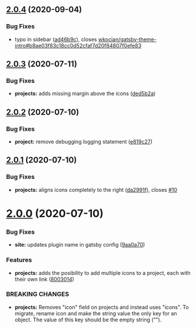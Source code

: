 ## [2.0.4](https://github.com/addono/gatsby-theme-intro/compare/v2.0.3...v2.0.4) (2020-09-04)


### Bug Fixes

* typo in sidebar ([ad46b9c](https://github.com/addono/gatsby-theme-intro/commit/ad46b9c3c64befb9feda237a819f007f1ddc2478)), closes [wkocjan/gatsby-theme-intro#b8ae03f83c18cc0d52cfaf7d20f84807f0efe83](https://github.com/wkocjan/gatsby-theme-intro/issues/b8ae03f83c18cc0d52cfaf7d20f84807f0efe83)

## [2.0.3](https://github.com/addono/gatsby-theme-intro/compare/v2.0.2...v2.0.3) (2020-07-11)


### Bug Fixes

* **projects:** adds missing margin above the icons ([ded5b2a](https://github.com/addono/gatsby-theme-intro/commit/ded5b2a8746d0fd66c247ff79d70cdc1104dfb37))

## [2.0.2](https://github.com/addono/gatsby-theme-intro/compare/v2.0.1...v2.0.2) (2020-07-10)


### Bug Fixes

* **project:** remove debugging logging statement ([e819c27](https://github.com/addono/gatsby-theme-intro/commit/e819c275fd7ba8226fdf63ac2d3e633e1784343f))

## [2.0.1](https://github.com/addono/gatsby-theme-intro/compare/v2.0.0...v2.0.1) (2020-07-10)

### Bug Fixes

- **projects:** aligns icons completely to the right ([da2991f](https://github.com/addono/gatsby-theme-intro/commit/da2991f9b07feb77348ff3f668050d7a71f30fd1)), closes [#10](https://github.com/addono/gatsby-theme-intro/issues/10)

# [2.0.0](https://github.com/addono/gatsby-theme-intro/compare/v1.0.10...v2.0.0) (2020-07-10)

### Bug Fixes

- **site:** updates plugin name in gatsby config ([9aa0a70](https://github.com/addono/gatsby-theme-intro/commit/9aa0a708277592fd90199950380932dc9de198b8))

### Features

- **projects:** adds the posibility to add multiple icons to a project, each with their own link ([8003014](https://github.com/addono/gatsby-theme-intro/commit/8003014419da42d1609853f6843bfd66069fc0c5))

### BREAKING CHANGES

- **projects:** Removes "icon" field on projects and instead uses "icons". To migrate, rename icon
  and make the string value the only key for an object. The value of this key should be the empty
  string ("").
